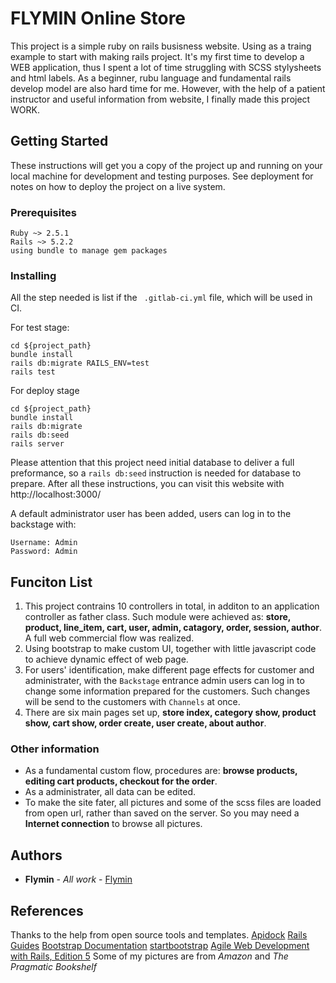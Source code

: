 # FLYMIN Online Store

This project is a simple ruby on rails busisness website. Using as a traing example to start with making rails project. It's my first time to develop a WEB application, thus I spent a lot of time struggling with SCSS stylysheets and html labels. As a beginner, rubu language and fundamental rails develop model are also hard time for me. However, with the help of a patient instructor and useful information from website, I finally made this project WORK.

## Getting Started

These instructions will get you a copy of the project up and running on your local machine for development and testing purposes. See deployment for notes on how to deploy the project on a live system.

### Prerequisites


```
Ruby ~> 2.5.1
Rails ~> 5.2.2
using bundle to manage gem packages
```

### Installing

All the step needed is list if the ` .gitlab-ci.yml` file, which will be used in CI.

For test stage:

```
cd ${project_path}
bundle install
rails db:migrate RAILS_ENV=test
rails test
```

For deploy stage

```
cd ${project_path}
bundle install
rails db:migrate
rails db:seed
rails server
```

Please attention that this project need initial database to deliver a full preformance, so a `rails db:seed` instruction is needed for database to prepare. After all these instructions, you can visit this website with http://localhost:3000/

A default administrator user has been added, users can log in to the backstage with:
```
Username: Admin
Password: Admin
```

## Funciton List

1. This project contrains 10 controllers in total, in additon to an application controller as father class. Such module were achieved as: **store, product, line_item, cart, user, admin, catagory, order, session, author**. A full web commercial flow was realized.
2. Using bootstrap to make custom UI, together with little javascript code to achieve dynamic effect of web page.
3. For users' identification, make different page effects for customer and administrater, with the `Backstage` entrance admin users can log in to change some information prepared for the customers. Such changes will be send to the customers with `Channels` at once.
4. There are six main pages set up, **store index, category show, product show, cart show, order create, user create, about author**.

### Other information

- As a fundamental custom flow, procedures are: **browse products, editing cart products, checkout for the order**.
- As a administrater, all data can be edited.
- To make the site fater, all pictures and some of the scss files are loaded from open url, rather than saved on the server. So you may need a **Internet connection** to browse all pictures.

## Authors

* **Flymin** - *All work* - [Flymin](https://github.com/flymin)

## References

Thanks to the help from open source tools and templates.
[Apidock](https://apidock.com/rails)
[Rails Guides](https://guides.rubyonrails.org/index.html)
[Bootstrap Documentation](https://getbootstrap.com/docs/4.2/getting-started/introduction/)
[startbootstrap](https://startbootstrap.com/)
[Agile Web Development with Rails, Edition 5](http://intertwingly.net/projects/AWDwR4/checkdepot-226-51/index.html)
Some of my pictures are from *Amazon* and *The Pragmatic Bookshelf*


